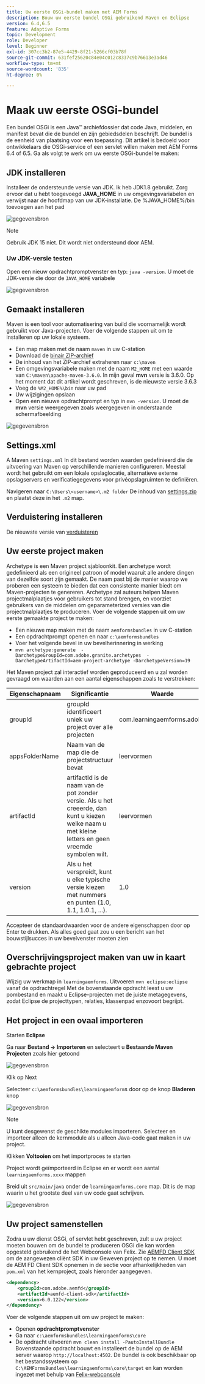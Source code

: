 ```yaml
---
title: Uw eerste OSGi-bundel maken met AEM Forms
description: Bouw uw eerste bundel OSGi gebruikend Maven en Eclipse
version: 6.4,6.5
feature: Adaptive Forms
topic: Development
role: Developer
level: Beginner
exl-id: 307cc3b2-87e5-4429-8f21-5266cf03b78f
source-git-commit: 631fef25620c84e04c012c8337c9b76613e3ad46
workflow-type: tm+mt
source-wordcount: '835'
ht-degree: 0%

---
```


# Maak uw eerste OSGi-bundel

Een bundel OSGi is een Java™ archiefdossier dat code Java, middelen, en manifest bevat die de bundel en zijn gebiedsdelen beschrijft. De bundel is de eenheid van plaatsing voor een toepassing. Dit artikel is bedoeld voor ontwikkelaars die OSGi-service of een servlet willen maken met AEM Forms 6.4 of 6.5. Ga als volgt te werk om uw eerste OSGi-bundel te maken:


## JDK installeren

Installeer de ondersteunde versie van JDK. Ik heb JDK1.8 gebruikt. Zorg ervoor dat u hebt toegevoegd **JAVA_HOME** in uw omgevingsvariabelen en verwijst naar de hoofdmap van uw JDK-installatie.
De %JAVA_HOME%/bin toevoegen aan het pad

![gegevensbron](assets/java-home.JPG)

>[!NOTE]
> Gebruik JDK 15 niet. Dit wordt niet ondersteund door AEM.

### Uw JDK-versie testen

Open een nieuw opdrachtpromptvenster en typ: `java -version`. U moet de JDK-versie die door de `JAVA_HOME` variabele

![gegevensbron](assets/java-version.JPG)

## Gemaakt installeren

Maven is een tool voor automatisering van build die voornamelijk wordt gebruikt voor Java-projecten. Voer de volgende stappen uit om te installeren op uw lokale systeem.

* Een map maken met de naam `maven` in uw C-station
* Download de [binair ZIP-archief](https://maven.apache.org/download.cgi)
* De inhoud van het ZIP-archief extraheren naar `c:\maven`
* Een omgevingsvariabele maken met de naam `M2_HOME` met een waarde van `C:\maven\apache-maven-3.6.0`. In mijn geval **mvn** versie is 3.6.0. Op het moment dat dit artikel wordt geschreven, is de nieuwste versie 3.6.3
* Voeg de `%M2_HOME%\bin` naar uw pad
* Uw wijzigingen opslaan
* Open een nieuwe opdrachtprompt en typ in `mvn -version`. U moet de **mvn** versie weergegeven zoals weergegeven in onderstaande schermafbeelding

![gegevensbron](assets/mvn-version.JPG)

## Settings.xml

A Maven `settings.xml` In dit bestand worden waarden gedefinieerd die de uitvoering van Maven op verschillende manieren configureren. Meestal wordt het gebruikt om een lokale opslaglocatie, alternatieve externe opslagservers en verificatiegegevens voor privéopslagruimten te definiëren.

Navigeren naar `C:\Users\<username>\.m2 folder`
De inhoud van [settings.zip](assets/settings.zip) en plaatst deze in het `.m2` map.

## Verduistering installeren

De nieuwste versie van [verduisteren](https://www.eclipse.org/downloads/)

## Uw eerste project maken

Archetype is een Maven project sjabloonkit. Een archetype wordt gedefinieerd als een origineel patroon of model waaruit alle andere dingen van dezelfde soort zijn gemaakt. De naam past bij de manier waarop we proberen een systeem te bieden dat een consistente manier biedt om Maven-projecten te genereren. Archetype zal auteurs helpen Maven projectmalplaatjes voor gebruikers tot stand brengen, en voorziet gebruikers van de middelen om geparameterized versies van die projectmalplaatjes te produceren.
Voer de volgende stappen uit om uw eerste gemaakte project te maken:

* Een nieuwe map maken met de naam `aemformsbundles` in uw C-station
* Een opdrachtprompt openen en naar `c:\aemformsbundles`
* Voer het volgende bevel in uw bevelherinnering in werking
* `mvn archetype:generate  -DarchetypeGroupId=com.adobe.granite.archetypes  -DarchetypeArtifactId=aem-project-archetype -DarchetypeVersion=19`

Het Maven project zal interactief worden geproduceerd en u zal worden gevraagd om waarden aan een aantal eigenschappen zoals te verstrekken:

| Eigenschapnaam | Significantie | Waarde |
------------------------|---------------------------------------|---------------------
| groupId | groupId identificeert uniek uw project over alle projecten | com.learningaemforms.adobe |
| appsFolderName | Naam van de map die de projectstructuur bevat | leervormen |
| artifactId | artifactId is de naam van de pot zonder versie. Als u het creeerde, dan kunt u kiezen welke naam u met kleine letters en geen vreemde symbolen wilt. | leervormen |
| version | Als u het verspreidt, kunt u elke typische versie kiezen met nummers en punten (1.0, 1.1, 1.0.1, ...). | 1.0 |

Accepteer de standaardwaarden voor de andere eigenschappen door op Enter te drukken.
Als alles goed gaat zou u een bericht van het bouwstijlsucces in uw bevelvenster moeten zien

## Overschrijvingsproject maken van uw in kaart gebrachte project

Wijzig uw werkmap in `learningaemforms`.
Uitvoeren `mvn eclipse:eclipse` vanaf de opdrachtregel Met de bovenstaande opdracht leest u uw pombestand en maakt u Eclipse-projecten met de juiste metagegevens, zodat Eclipse de projecttypen, relaties, klassenpad enzovoort begrijpt.

## Het project in een ovaal importeren

Starten **Eclipse**

Ga naar **Bestand -> Importeren** en selecteert u **Bestaande Maven Projecten** zoals hier getoond

![gegevensbron](assets/import-mvn-project.JPG)

Klik op Next

Selecteer `c:\aemformsbundles\learningaemform`s door op de knop **Bladeren** knop

![gegevensbron](assets/select-mvn-project.JPG)

>[!NOTE]
>U kunt desgewenst de geschikte modules importeren. Selecteer en importeer alleen de kernmodule als u alleen Java-code gaat maken in uw project.

Klikken **Voltooien** om het importproces te starten

Project wordt geïmporteerd in Eclipse en er wordt een aantal `learningaemforms.xxxx` mappen

Breid uit `src/main/java` onder de `learningaemforms.core` map. Dit is de map waarin u het grootste deel van uw code gaat schrijven.

![gegevensbron](assets/learning-core.JPG)

## Uw project samenstellen




Zodra u uw dienst OSGi, of servlet hebt geschreven, zult u uw project moeten bouwen om de bundel te produceren OSGi die kan worden opgesteld gebruikend de het Webconsole van Felix. Zie [AEMFD Client SDK](https://search.maven.org/artifact/com.adobe.aemfd/aemfd-client-sdk) om de aangewezen cliënt SDK in uw Geweven project op te nemen. U moet de AEM FD Client SDK opnemen in de sectie voor afhankelijkheden van `pom.xml` van het kernproject, zoals hieronder aangegeven.







```xml
<dependency>
    <groupId>com.adobe.aemfd</groupId>
    <artifactId>aemfd-client-sdk</artifactId>
    <version>6.0.122</version>
</dependency>
```

Voer de volgende stappen uit om uw project te maken:

* Openen **opdrachtpromptvenster**
* Ga naar `c:\aemformsbundles\learningaemforms\core`
* De opdracht uitvoeren `mvn clean install -PautoInstallBundle`
Bovenstaande opdracht bouwt en installeert de bundel op de AEM server waarop `http://localhost:4502`. De bundel is ook beschikbaar op het bestandssysteem op
   `C:\AEMFormsBundles\learningaemforms\core\target` en kan worden ingezet met behulp van [Felix-webconsole](http://localhost:4502/system/console/bundles)
